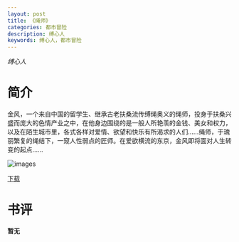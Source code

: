 ```yaml
---
layout: post
title: 《绳师》
categories: 都市冒险
description: 缚心人
keywords: 缚心人，都市冒险
---
```

*缚心人*

# 简介

金风，一个来自中国的留学生、继承古老扶桑流传缚绳奥义的绳师，投身于扶桑兴盛而庞大的色情产业之中，在他身边围绕的是一般人所艳羡的金钱、美女和权力，以及在陌生城市里，各式各样对爱情、欲望和快乐有所渴求的人们……绳师，于瑰丽繁复的绳结下，一窥人性弱点的匠师。在爱欲横流的东京，金风即将面对人生转变的起点……

![images](http://tvax3.sinaimg.cn/large/008dGP0Fgy1gtwz5cca7wj303c046jra.jpg)

[下载](https://link.jscdn.cn/1drv/aHR0cHM6Ly8xZHJ2Lm1zL3QvcyFBaGU2R2dNWmVFb2poRVAzYzdTNW5XZFBFUFlrP2U9WExnZTZr.txt)
# 书评
**暂无**